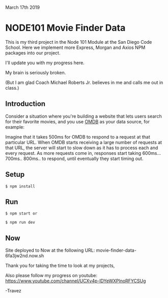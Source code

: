 March 17th 2019
# NODE101 Movie Finder Data

This is my third project in the Node 101 Module at the San Diego Code School.
Here we implement more Express, Morgan and Axios NPM packages into our project.

I'll update you with my progress here.

My brain is seriously broken.

(But I am glad Coach Michael Roberts Jr. believes in me and calls me out in class.)



## Introduction

Consider a situation where you're building a website that lets users search for their favorite movies, and you use [OMDB](https://omdbapi.com) as your data source, for example:

Imagine that it takes 500ms for OMDB to respond to a request at that particular URL. When OMDB starts receiving a large number of requests at that URL, the server will start to slow down as it has to process each and every request. As more requests come in, responses start taking 600ms... 700ms.. 800ms.. to respond, until eventually they start timing out. 

## Setup

```
$ npm install
```

## Run

```
$ npm start or

$ npm run dev
```

## Now

Site deployed to Now at the following URL:
movie-finder-data-6fa3jw2nd.now.sh

Thank you for taking the time to look at my projects,

Also please follow my progress on youtube:
https://www.youtube.com/channel/UCXv4p-lDYeWXPlnoRFYCSUg

-Travez